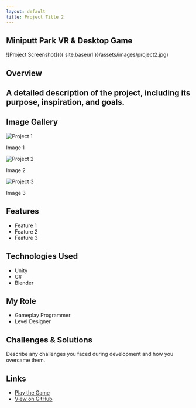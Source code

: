```yaml
---
layout: default
title: Project Title 2
---
```


## Miniputt Park VR & Desktop Game

![Project Screenshot]({{ site.baseurl }}/assets/images/project2.jpg)

## Overview
A detailed description of the project, including its purpose, inspiration, and goals.
---

## Image Gallery

<div class="gallery">
    <div class="gallery-item">
        <img src="{{ site.baseurl }}/assets/images/project1.jpg" alt="Project 1" onclick="openLightbox(this)">
        <p>Image 1</p>
    </div>
    <div class="gallery-item">
        <img src="{{ site.baseurl }}/assets/images/project2.jpg" alt="Project 2" onclick="openLightbox(this)">
        <p>Image 2</p>
    </div>
    <div class="gallery-item">
        <img src="{{ site.baseurl }}/assets/images/project3.jpg" alt="Project 3" onclick="openLightbox(this)">
        <p>Image 3</p>
    </div>
</div>


## Features
- Feature 1
- Feature 2
- Feature 3

## Technologies Used
- Unity
- C#
- Blender

## My Role
- Gameplay Programmer
- Level Designer

## Challenges & Solutions
Describe any challenges you faced during development and how you overcame them.

## Links
- [Play the Game](https://www.example.com)
- [View on GitHub](https://github.com/yourusername/project1)